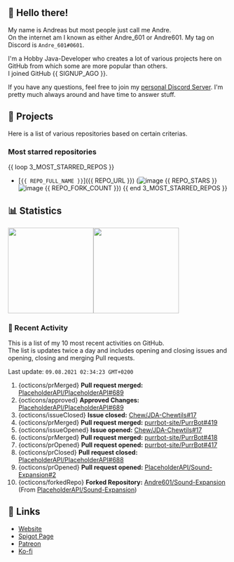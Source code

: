 <!-- Links -->
[purr]: https://purrbot.site
[discord]: https://discord.gg/6dazXp6
[website]: https://andre601.ch
[spigot]: https://www.spigotmc.org/resources/authors/56829/
[patreon]: https://patreon.com/andre_601
[ko-fi]: https://ko-fi.com/andre_601

## 👋 Hello there!
My name is Andreas but most people just call me Andre.  
On the internet am I known as either Andre_601 or Andre601. My tag on Discord is `Andre_601#0601`.

I'm a Hobby Java-Developer who creates a lot of various projects here on GitHub from which some are more popular than others.  
I joined GitHub {{ SIGNUP_AGO }}.

If you have any questions, feel free to join my [personal Discord Server][discord]. I'm pretty much always around and have time to answer stuff.

## 📁 Projects
Here is a list of various repositories based on certain criterias.

### Most starred repositories

{{ loop 3_MOST_STARRED_REPOS }}
- [`{{ REPO_FULL_NAME }}`]({{ REPO_URL }}) (![image](https://cdn.jsdelivr.net/gh/Readme-Workflows/Readme-Icons@main/icons/octicons/StarredRepository.svg) {{ REPO_STARS }} ![image](https://cdn.jsdelivr.net/gh/Readme-Workflows/Readme-Icons@main/icons/octicons/ForkedRepository.svg) {{ REPO_FORK_COUNT }})
{{ end 3_MOST_STARRED_REPOS }}

## 📊 Statistics
<img height="195px" src="https://github-readme-stats.vercel.app/api?username=Andre601&show_icons=true&hide_rank=true&title_color=3498db&bg_color=ffffff00&text_color=718096&disable_animations=true"><img height="195px" src="https://github-readme-stats.vercel.app/api/top-langs?username=Andre601&layout=compact&title_color=3498db&bg_color=ffffff00&text_color=718096">

### 📜 Recent Activity
This is a list of my 10 most recent activities on GitHub.  
The list is updates twice a day and includes opening and closing issues and opening, closing and merging Pull requests.

<!--RECENT_ACTIVITY:last_update-->
Last update: `09.08.2021 02:34:23 GMT+0200`
<!--RECENT_ACTIVITY:last_update_end-->
<!--RECENT_ACTIVITY:start-->
1. {octicons/prMerged} **Pull request merged:** [PlaceholderAPI/PlaceholderAPI#689](https://github.com/PlaceholderAPI/PlaceholderAPI/pull/689)
2. {octicons/approved} **Approved Changes:** [PlaceholderAPI/PlaceholderAPI#689](https://github.com/PlaceholderAPI/PlaceholderAPI/pull/689#pullrequestreview-724937857)
3. {octicons/issueClosed} **Issue closed:** [Chew/JDA-Chewtils#17](https://github.com/Chew/JDA-Chewtils/issues/17)
4. {octicons/prMerged} **Pull request merged:** [purrbot-site/PurrBot#419](https://github.com/purrbot-site/PurrBot/pull/419)
5. {octicons/issueOpened} **Issue opened:** [Chew/JDA-Chewtils#17](https://github.com/Chew/JDA-Chewtils/issues/17)
6. {octicons/prMerged} **Pull request merged:** [purrbot-site/PurrBot#418](https://github.com/purrbot-site/PurrBot/pull/418)
7. {octicons/prOpened} **Pull request opened:** [purrbot-site/PurrBot#417](https://github.com/purrbot-site/PurrBot/pull/417)
8. {octicons/prClosed} **Pull request closed:** [PlaceholderAPI/PlaceholderAPI#688](https://github.com/PlaceholderAPI/PlaceholderAPI/pull/688)
9. {octicons/prOpened} **Pull request opened:** [PlaceholderAPI/Sound-Expansion#2](https://github.com/PlaceholderAPI/Sound-Expansion/pull/2)
10. {octicons/forkedRepo} **Forked Repository:** [Andre601/Sound-Expansion](https://github.com/Andre601/Sound-Expansion) (From [PlaceholderAPI/Sound-Expansion](https://github.com/PlaceholderAPI/Sound-Expansion))
<!--RECENT_ACTIVITY:end-->

## 🔗 Links
- [Website]
- [Spigot Page][spigot]
- [Patreon]
- [Ko-fi]
